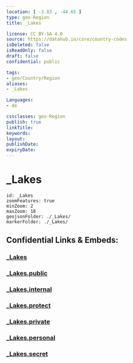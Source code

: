 ```yaml
---
location: [ -3.83 , -44.65 ] 
type: geo-Region
title: _Lakes

license: CC BY-SA 4.0
source: https://datahub.io/core/country-codes
isDeleted: false
isReadOnly: false
draft: false
confidential: public

tags:
- geo/Country/Region
aliases:
- _Lakes

Languages:
- de

cssclasses: geo-Region
publish: true
linkTitle: 
keywords: 
layout: 
publishDate: 
expiryDate: 
---
```


# _Lakes

```leaflet
id: _Lakes
zoomFeatures: true 
minZoom: 2 
maxZoom: 18
geojsonFolder: ./_Lakes/
markerFolder: ./_Lakes/
```


## Confidential Links & Embeds: 

### [_Lakes](/_Standards/Earth/Continent/America~South/Brazil/states~Brazil/Maranhão/_Lakes.md) 

### [_Lakes.public](/_public/Earth/Continent/America~South/Brazil/states~Brazil/Maranhão/_Lakes.public.md) 

### [_Lakes.internal](/_internal/Earth/Continent/America~South/Brazil/states~Brazil/Maranhão/_Lakes.internal.md) 

### [_Lakes.protect](/_protect/Earth/Continent/America~South/Brazil/states~Brazil/Maranhão/_Lakes.protect.md) 

### [_Lakes.private](/_private/Earth/Continent/America~South/Brazil/states~Brazil/Maranhão/_Lakes.private.md) 

### [_Lakes.personal](/_personal/Earth/Continent/America~South/Brazil/states~Brazil/Maranhão/_Lakes.personal.md) 

### [_Lakes.secret](/_secret/Earth/Continent/America~South/Brazil/states~Brazil/Maranhão/_Lakes.secret.md)

